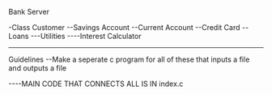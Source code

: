 Bank Server

-Class Customer
--Savings Account
--Current Account
--Credit Card
--Loans
---Utilities
----Interest Calculator

-----------------------------------
Guidelines
--Make a seperate c program for all of these that inputs a file and outputs a file 

----MAIN CODE THAT CONNECTS ALL IS IN index.c
